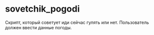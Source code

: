 # sovetchik_pogodi
Скрипт, который советует иди сейчас гулять или нет. Пользователь должен ввести данные погоды.
